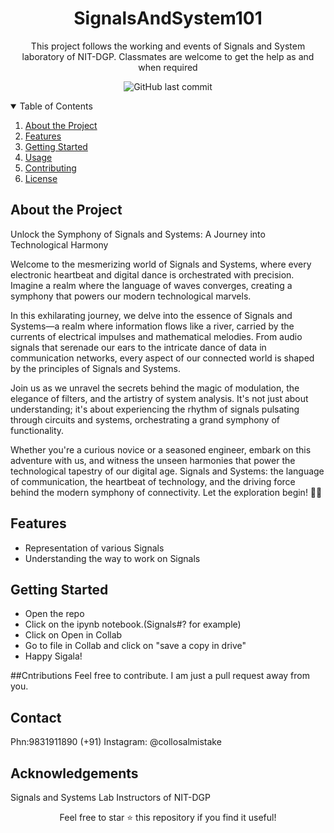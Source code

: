 <!-- Project Title -->
<h1 align="center">SignalsAndSystem101</h1>

<!-- Project Description -->
<p align="center">
  This project follows the working and events of Signals and System laboratory of NIT-DGP. Classmates are welcome to get the help as and when required
</p>

<!-- Badges (Optional) -->
<p align="center">
  <img alt="GitHub last commit" src="https://img.shields.io/github/last-commit/your-username/your-repository">
  <!-- Add more badges as needed -->
</p>

<!-- Table of Contents (Optional) -->
<details open="open">
  <summary>Table of Contents</summary>
  <ol>
    <li><a href="#about-the-project">About the Project</a></li>
    <li><a href="#features">Features</a></li>
    <li><a href="#getting-started">Getting Started</a></li>
    <li><a href="#usage">Usage</a></li>
    <li><a href="#contributing">Contributing</a></li>
    <li><a href="#license">License</a></li>
    <!-- Add more sections as needed -->
  </ol>
</details>

<!-- About the Project -->
## About the Project

Unlock the Symphony of Signals and Systems: A Journey into Technological Harmony

Welcome to the mesmerizing world of Signals and Systems, where every electronic heartbeat and digital dance is orchestrated with precision. Imagine a realm where the language of waves converges, creating a symphony that powers our modern technological marvels.

In this exhilarating journey, we delve into the essence of Signals and Systems—a realm where information flows like a river, carried by the currents of electrical impulses and mathematical melodies. From audio signals that serenade our ears to the intricate dance of data in communication networks, every aspect of our connected world is shaped by the principles of Signals and Systems.

Join us as we unravel the secrets behind the magic of modulation, the elegance of filters, and the artistry of system analysis. It's not just about understanding; it's about experiencing the rhythm of signals pulsating through circuits and systems, orchestrating a grand symphony of functionality.

Whether you're a curious novice or a seasoned engineer, embark on this adventure with us, and witness the unseen harmonies that power the technological tapestry of our digital age. Signals and Systems: the language of communication, the heartbeat of technology, and the driving force behind the modern symphony of connectivity. Let the exploration begin! 🚀🎶






<!-- Features -->
## Features

- Representation of various Signals
- Understanding the way to work on Signals

<!-- Getting Started -->
## Getting Started

- Open the repo
- Click on the ipynb notebook.(Signals#? for example)
- Click on Open in Collab
- Go to file in Collab and click on "save a copy in drive"
- Happy Sigala!

##Cntributions
Feel free to contribute. I am just a pull request away from you.
<!-- Contact -->
## Contact

Phn:9831911890 (+91)
Instagram: @collosalmistake


<!-- Acknowledgements (Optional) -->
## Acknowledgements

Signals and Systems Lab Instructors of NIT-DGP

<!-- Footer -->
<footer align="center">
  <p>Feel free to star ⭐ this repository if you find it useful!</p>
</footer>
